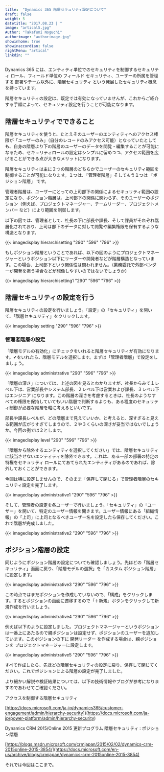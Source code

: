 ```yaml
---
title:  "Dynamics 365 階層セキュリティ設定について"
draft: false
weight: 5
datetitle: "2017.08.23 | "
image: "artical5.jpg"
Author: "Takafumi Noguchi"
authorimage: "authorimage.jpg"
showinhome: true
showinaccordian: false
rightMenu: "artical"
linkdin: ""
---
```

<!-- Intro  -->
Dynamics 365 には、エンティティ単位でのセキュリティを制御するセキュリティ ロール、フィールド単位の フィールド セキュリティ、ユーザーの所属を管理する 部署やチーム以外に、階層セキュリティ という発展したセキュリティ概念を持っています。


階層セキュリティの設定は、既定では有効になっていませんが、これからご紹介する手順によって、セキュリティ設定を行うことが可能になります。

## 階層セキュリティでできること
階層セキュリティを使うと、たとえそのユーザーのエンティティへのアクセス権限が「ユーザーのみ」（自分のレコードのみアクセス可能）となっていたとしても、自身の階層より下の階層のユーザーのデータを閲覧・編集することが可能になるため、セキュリティロールの設定はシンプルに留めつつ、アクセス範囲を広げることができる点が大きなメリットになります。

階層セキュリティは主に２つの階層のどちらかでユーザーのセキュリティ範囲を制御することが可能になります。１つは、「管理者階層」そしてもう１つは 「ポジション階層」 です。
 
管理者階層は、ユーザーにとっての上司部下の関係によるセキュリティ範囲の設定になり、ポジション階層は、上司部下の関係に関わらず、そのユーザーのポジション（例えば、プロジェクトマネージャー、チームリーダー、プロジェクトメンバー など）により範囲を制御します。 

以下の図では、管理者として、社長の下に部長や課長、そして課員がそれぞれ階層化されており、上司は部下のデータに対して閲覧や編集権限を保有するような構造となります。
<!-- Image= hierarchisetting.png -->
{{< imagedisplay hierarchisetting "290" "596" "796" >}}

もしポジション階層ということであれば、以下の図のようにプロジェクトマネージャーというポジション以下にリーダーや開発者などが階層構造となっています。この場合、上司部下という関係性は問われません。（業務委託で外部ベンダーが開発を担う場合などが想像しやすいのではないでしょうか）
<!-- Image= hierarchisetting1.png -->
{{< imagedisplay hierarchisetting1 "290" "596" "796" >}}


## 階層セキュリティの設定を行う
階層セキュリティの設定を行いましょう。「設定」の「セキュリティ」を開いて、「階層セキュリティ」をクリックします。
<!-- Image= setting.png -->
{{< imagedisplay setting "290" "596" "796" >}}


### 管理者階層の設定
「階層モデルの有効化」にチェックをいれると階層セキュリティが有効になります。✔をいれたら、階層モデルを選択します。まずは「管理者階層」で設定をしましょう。
<!-- Image= administrative.png -->
{{< imagedisplay administrative "290" "596" "796" >}}


「階層の深さ」については、上述の図を見るとわかりますが、社長からみて１レベル下は、営業部長やシステム部長、２レベル下は営業および課長、３レベル下はエンジニア になります。この階層の深さを考慮するときは、社長のようなすべての権限を保持していてもいい階層で判断するよりも、ある程度のセキュリティ制御が必要な階層を軸に考えるといいです。

部長や課長レベルが、どの階層まで見えていいか、と考えると、深すぎると見える範囲が広がりすぎてしまうので、２や３くらいの深さが妥当ではないでしょうか。今回の例では２とします。

<!-- Image= level.png -->
{{< imagedisplay level "290" "596" "796" >}}


「階層から除外するエンティティを選択してください」では、階層セキュリティに該当させないエンティティを除外できます。これは、ある一部の部署の特定の特権をセキュリティ ロールにてあてられたエンティティがあるのであれば、除外しておくことができます。

今回は特に設定しませんので、そのまま「保存して閉じる」で管理者階層のセキュリティ設定を完了します。

 <!-- Image= administrative1.png -->
{{< imagedisplay administrative1 "290" "596" "796" >}}



そして、管理者の設定を各ユーザーで行いましょう。「セキュリティ」の「ユーザー」を開いて、特定のユーザー情報を開きます。ユーザー情報にある「組織情報」の「上司」に上司となるべきユーザー名を設定したら保存してください。これで階層が完成しました。
<!-- Image= administrative2.png -->
{{< imagedisplay administrative2 "290" "596" "796" >}}


## ポジション階層の設定
同じようにポジション階層の設定についても確認しましょう。先ほどの「階層セキュリティ」画面に戻り、「階層モデルの選択」を「カスタム ポジション階層」に設定します。
<!-- Image= administrative3.png -->
{{< imagedisplay administrative3 "290" "596" "796" >}}


この時点ではまだポジションを作成していないので、「構成」をクリックします。するとポジションの画面に遷移するので「＋新規」ボタンをクリックして新規作成を行いましょう。
<!-- Image= administrative4.png -->
{{< imagedisplay administrative4 "290" "596" "796" >}}


例えば以下のように設定しました。プロジェクトマネージャーというポジションは一番上にあたるので親ポジションは設定せず、ポジションのユーザーを追加しています。このポジションの下に 開発リーダー を作成する場合は、親ポジションを プロジェクトマネージャーに設定します。
<!-- Image= administrative5.png -->
{{< imagedisplay administrative5 "290" "596" "796" >}}

すべて作成したら、先ほどの階層セキュリティの設定に戻り、保存して閉じてください。これでポジションによる階層の設定が完了しました。

より細かい解説や検証結果については、以下の技術情報やブログが参考になりますのであわせてご確認ください。


アクセスを制御する階層セキュリティ

[https://docs.microsoft.com/ja-jp/dynamics365/customer-engagement/admin/hierarchy-security])(https://docs.microsoft.com/ja-jp/power-platform/admin/hierarchy-security)

Dynamics CRM 2015/Online 2015 更新プログラム 階層セキュリティ : ポジション階層

[https://blogs.msdn.microsoft.com/crmjapan/2015/02/02/dynamics-crm-2015online-2015-3854/](https://docs.microsoft.com/en-us/archive/blogs/crmjapan/dynamics-crm-2015online-2015-3854)

それでは今回はここまで。    
&nbsp;